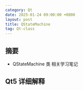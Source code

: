 ```yaml
---
category: Qt
date: 2025-01-24 09:00:00 +0800
layout: post
title: QStateMachine
tag: Qt-class
---
```

## 摘要

+ QStateMachine 类 相关学习笔记

<!--more-->

## Qt5 <QStateMachine> 详细解释